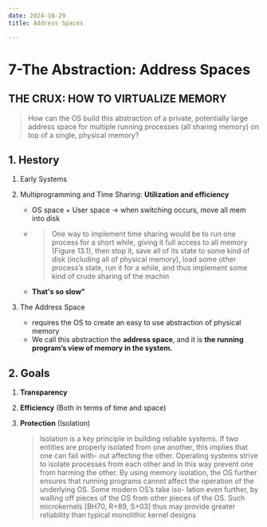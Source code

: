 ```yaml
---
date: 2024-10-29
title: Address Spaces

---
```



# 7-The Abstraction: Address Spaces

## **THE CRUX: HOW TO VIRTUALIZE MEMORY**
> How can the OS build this abstraction of a private, potentially large address space for multiple running processes (all sharing memory) on top of a single, physical memory?

## 1. Hestory
1. Early Systems

2. Multiprogramming and Time Sharing: **Utilization and efficiency**

    *   OS space + User space -> when switching occurs, move all mem into disk

    * > One way to implement time sharing would be to run one process for a short while, giving it full access to all memory (Figure 13.1), then stop it, save all of its state to some kind of disk (including all of physical memory), load some other process’s state, run it for a while, and thus implement some kind of crude sharing of the machin

    * **That's so slow"**

3. The Address Space
    * requires the OS to create an easy to use abstraction of physical memory
    * We call this abstraction the **address space**, and it is **the running program’s view of memory in the system.**



## 2. Goals
1. **Transparency**

2. **Efficiency** (Both in terms of time and space)

3. **Protection** (Isolation)

    > Isolation is a key principle in building reliable systems. If two entities are properly isolated from one another, this implies that one can fail with- out affecting the other. Operating systems strive to isolate processes from each other and in this way prevent one from harming the other. By using memory isolation, the OS further ensures that running programs cannot affect the operation of the underlying OS. Some modern OS’s take iso- lation even further, by walling off pieces of the OS from other pieces of the OS. Such microkernels [BH70, R+89, S+03] thus may provide greater reliability than typical monolithic kernel designs